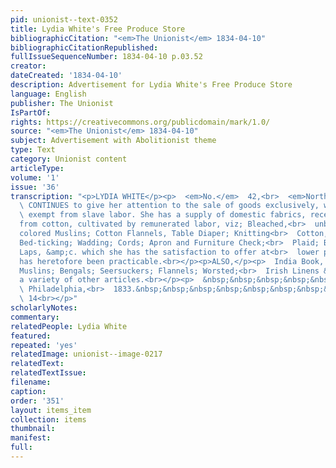 ```yaml
---
pid: unionist--text-0352
title: Lydia White's Free Produce Store
bibliographicCitation: "<em>The Unionist</em> 1834-04-10"
bibliographicCitationRepublished: 
fullIssueSequenceNumber: 1834-04-10 p.03.52
creator: 
dateCreated: '1834-04-10'
description: Advertisement for Lydia White's Free Produce Store
language: English
publisher: The Unionist
IsPartOf: 
rights: https://creativecommons.org/publicdomain/mark/1.0/
source: "<em>The Unionist</em> 1834-04-10"
subject: Advertisement with Abolitionist theme
type: Text
category: Unionist content
articleType: 
volume: '1'
issue: '36'
transcription: "<p>LYDIA WHITE</p><p>  <em>No.</em>  42,<br>  <em>North Fourth Street,</em></p><p>
  \ CONTINUES to give her attention to the sale of goods exclusively, which are<br>
  \ exempt from slave labor. She has a supply of domestic fabrics, recently<br>  manufactured
  from cotton, cultivated by remunerated labor, viz; Bleached,<br>  unbleached and
  colored Muslins; Cotton Flannels, Table Diaper; Knitting<br>  Cotton, Cords; Plaid;
  Bed-ticking; Wadding; Cords; Apron and Furniture Check;<br>  Plaid; Bed-Ticking;
  Laps, &amp;c. which she has the satisfaction to offer at<br>  lower prices than
  has heretofore been practicable.<br></p><p>ALSO,</p><p>  India Book, Mull and Nansook
  Muslins; Bengals; Seersuckers; Flannels; Worsted;<br>  Irish Linens &amp;c. with
  a variety of other articles.<br></p><p>  &nbsp;&nbsp;&nbsp;&nbsp;&nbsp;&nbsp;&nbsp;&nbsp;&nbsp;&nbsp;&nbsp;<br>
  \ Philadelphia,<br>  1833.&nbsp;&nbsp;&nbsp;&nbsp;&nbsp;&nbsp;&nbsp;&nbsp;&nbsp;&nbsp;&nbsp;&nbsp;&nbsp;&nbsp;&nbsp;&nbsp;&nbsp;&nbsp;&nbsp;&nbsp;&nbsp;&nbsp;&nbsp;&nbsp;&nbsp;&nbsp;&nbsp;&nbsp;&nbsp;&nbsp;&nbsp;&nbsp;&nbsp;&nbsp;&nbsp;&nbsp;&nbsp;&nbsp;&nbsp;&nbsp;&nbsp;&nbsp;&nbsp;&nbsp;&nbsp;&nbsp;&nbsp;&nbsp;&nbsp;&nbsp;&nbsp;&nbsp;<br>
  \ 14<br></p>"
scholarlyNotes: 
commentary: 
relatedPeople: Lydia White
featured: 
repeated: 'yes'
relatedImage: unionist--image-0217
relatedText: 
relatedTextIssue: 
filename: 
caption: 
order: '351'
layout: items_item
collection: items
thumbnail: 
manifest: 
full: 
---
```

